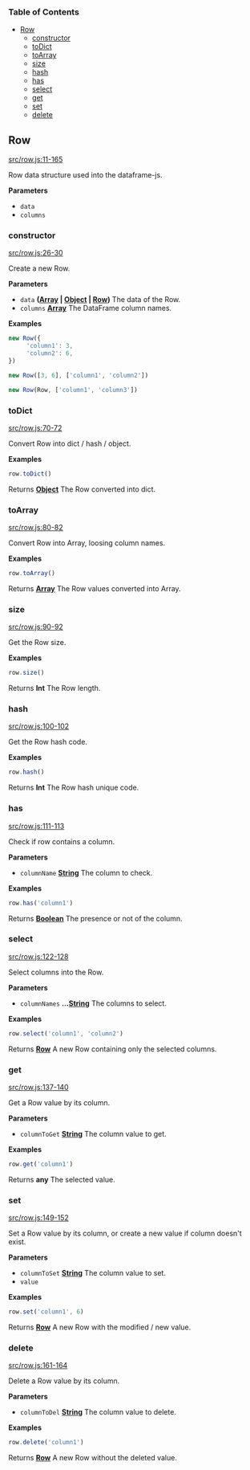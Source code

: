 <!-- Generated by documentation.js. Update this documentation by updating the source code. -->

### Table of Contents

-   [Row](#row)
    -   [constructor](#constructor)
    -   [toDict](#todict)
    -   [toArray](#toarray)
    -   [size](#size)
    -   [hash](#hash)
    -   [has](#has)
    -   [select](#select)
    -   [get](#get)
    -   [set](#set)
    -   [delete](#delete)

## Row

[src/row.js:11-165](https://github.com/Gmousse/dataframe-js/blob/447da02a4a30c1ce2df9aa8febf9f1d7dd445428/src/row.js#L11-L165 "Source code on GitHub")

Row data structure used into the dataframe-js.

**Parameters**

-   `data`  
-   `columns`  

### constructor

[src/row.js:26-30](https://github.com/Gmousse/dataframe-js/blob/447da02a4a30c1ce2df9aa8febf9f1d7dd445428/src/row.js#L26-L30 "Source code on GitHub")

Create a new Row.

**Parameters**

-   `data` **([Array](https://developer.mozilla.org/docs/Web/JavaScript/Reference/Global_Objects/Array) \| [Object](https://developer.mozilla.org/docs/Web/JavaScript/Reference/Global_Objects/Object) \| [Row](#row))** The data of the Row.
-   `columns` **[Array](https://developer.mozilla.org/docs/Web/JavaScript/Reference/Global_Objects/Array)** The DataFrame column names.

**Examples**

```javascript
new Row({
     'column1': 3,
     'column2': 6,
})

new Row([3, 6], ['column1', 'column2'])

new Row(Row, ['column1', 'column3'])
```

### toDict

[src/row.js:70-72](https://github.com/Gmousse/dataframe-js/blob/447da02a4a30c1ce2df9aa8febf9f1d7dd445428/src/row.js#L70-L72 "Source code on GitHub")

Convert Row into dict / hash / object.

**Examples**

```javascript
row.toDict()
```

Returns **[Object](https://developer.mozilla.org/docs/Web/JavaScript/Reference/Global_Objects/Object)** The Row converted into dict.

### toArray

[src/row.js:80-82](https://github.com/Gmousse/dataframe-js/blob/447da02a4a30c1ce2df9aa8febf9f1d7dd445428/src/row.js#L80-L82 "Source code on GitHub")

Convert Row into Array, loosing column names.

**Examples**

```javascript
row.toArray()
```

Returns **[Array](https://developer.mozilla.org/docs/Web/JavaScript/Reference/Global_Objects/Array)** The Row values converted into Array.

### size

[src/row.js:90-92](https://github.com/Gmousse/dataframe-js/blob/447da02a4a30c1ce2df9aa8febf9f1d7dd445428/src/row.js#L90-L92 "Source code on GitHub")

Get the Row size.

**Examples**

```javascript
row.size()
```

Returns **Int** The Row length.

### hash

[src/row.js:100-102](https://github.com/Gmousse/dataframe-js/blob/447da02a4a30c1ce2df9aa8febf9f1d7dd445428/src/row.js#L100-L102 "Source code on GitHub")

Get the Row hash code.

**Examples**

```javascript
row.hash()
```

Returns **Int** The Row hash unique code.

### has

[src/row.js:111-113](https://github.com/Gmousse/dataframe-js/blob/447da02a4a30c1ce2df9aa8febf9f1d7dd445428/src/row.js#L111-L113 "Source code on GitHub")

Check if row contains a column.

**Parameters**

-   `columnName` **[String](https://developer.mozilla.org/docs/Web/JavaScript/Reference/Global_Objects/String)** The column to check.

**Examples**

```javascript
row.has('column1')
```

Returns **[Boolean](https://developer.mozilla.org/docs/Web/JavaScript/Reference/Global_Objects/Boolean)** The presence or not of the column.

### select

[src/row.js:122-128](https://github.com/Gmousse/dataframe-js/blob/447da02a4a30c1ce2df9aa8febf9f1d7dd445428/src/row.js#L122-L128 "Source code on GitHub")

Select columns into the Row.

**Parameters**

-   `columnNames` **...[String](https://developer.mozilla.org/docs/Web/JavaScript/Reference/Global_Objects/String)** The columns to select.

**Examples**

```javascript
row.select('column1', 'column2')
```

Returns **[Row](#row)** A new Row containing only the selected columns.

### get

[src/row.js:137-140](https://github.com/Gmousse/dataframe-js/blob/447da02a4a30c1ce2df9aa8febf9f1d7dd445428/src/row.js#L137-L140 "Source code on GitHub")

Get a Row value by its column.

**Parameters**

-   `columnToGet` **[String](https://developer.mozilla.org/docs/Web/JavaScript/Reference/Global_Objects/String)** The column value to get.

**Examples**

```javascript
row.get('column1')
```

Returns **any** The selected value.

### set

[src/row.js:149-152](https://github.com/Gmousse/dataframe-js/blob/447da02a4a30c1ce2df9aa8febf9f1d7dd445428/src/row.js#L149-L152 "Source code on GitHub")

Set a Row value by its column, or create a new value if column doesn't exist.

**Parameters**

-   `columnToSet` **[String](https://developer.mozilla.org/docs/Web/JavaScript/Reference/Global_Objects/String)** The column value to set.
-   `value`  

**Examples**

```javascript
row.set('column1', 6)
```

Returns **[Row](#row)** A new Row with the modified / new value.

### delete

[src/row.js:161-164](https://github.com/Gmousse/dataframe-js/blob/447da02a4a30c1ce2df9aa8febf9f1d7dd445428/src/row.js#L161-L164 "Source code on GitHub")

Delete a Row value by its column.

**Parameters**

-   `columnToDel` **[String](https://developer.mozilla.org/docs/Web/JavaScript/Reference/Global_Objects/String)** The column value to delete.

**Examples**

```javascript
row.delete('column1')
```

Returns **[Row](#row)** A new Row without the deleted value.
